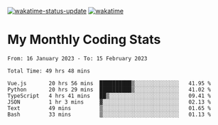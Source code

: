 [![wakatime-status-update](https://github.com/noopurphalak/noopurphalak/workflows/wakatime-status-update/badge.svg)](https://github.com/noopurphalak/noopurphalak/actions/workflows/main.yml)
[![wakatime](https://wakatime.com/badge/user/80ace140-ef40-4fdd-b8ed-f3be3d2e1aea.svg)](https://wakatime.com/@80ace140-ef40-4fdd-b8ed-f3be3d2e1aea)

# My Monthly Coding Stats

<!--START_SECTION:waka-->

```text
From: 16 January 2023 - To: 15 February 2023

Total Time: 49 hrs 48 mins

Vue.js       20 hrs 56 mins  ██████████▒░░░░░░░░░░░░░░   41.95 %
Python       20 hrs 29 mins  ██████████▒░░░░░░░░░░░░░░   41.02 %
TypeScript   4 hrs 41 mins   ██▒░░░░░░░░░░░░░░░░░░░░░░   09.41 %
JSON         1 hr 3 mins     ▓░░░░░░░░░░░░░░░░░░░░░░░░   02.13 %
Text         49 mins         ▒░░░░░░░░░░░░░░░░░░░░░░░░   01.65 %
Bash         33 mins         ▒░░░░░░░░░░░░░░░░░░░░░░░░   01.13 %
```

<!--END_SECTION:waka-->

